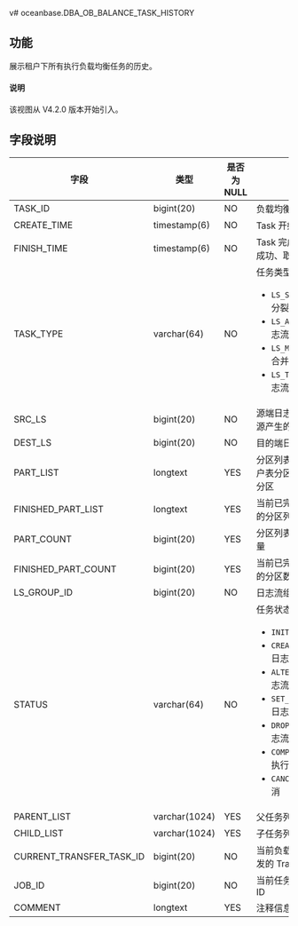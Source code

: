 v# oceanbase.DBA_OB_BALANCE_TASK_HISTORY

## 功能

展示租户下所有执行负载均衡任务的历史。

<main id="notice" type='explain'>
  <h4>说明</h4>
  <p>该视图从 V4.2.0 版本开始引入。</p>
</main>

## 字段说明

| **字段** | **类型** | **是否为 NULL** | **描述** |
| --- | --- | --- | --- |
| TASK_ID | bigint(20) | NO | 负载均衡任务 ID |
| CREATE_TIME | timestamp(6) | NO | Task 开始时间 |
| FINISH_TIME | timestamp(6) | NO | Task 完成时间，包括成功、取消时间 |
| TASK_TYPE | varchar(64) | NO | 任务类型 <ul><li>`LS_SPLIT`：日志流分裂  </li><li>`LS_ALTER`：修改日志流属性 </li><li>`LS_MERGE`：日志流合并 </li><li>`LS_TRANSFER`：日志流 Transfer </li></ul>|  
| SRC_LS | bigint(20) | NO | 源端日志流（从数据源产生的日志数据流） |
| DEST_LS | bigint(20) | NO | 目的端日志流 |
| PART_LIST | longtext | YES | 分区列表，包括：用户表分区和全局索引分区 |
| FINISHED_PART_LIST | longtext | YES | 当前已完成均衡处理的分区列表 |
| PART_COUNT | bigint(20) | YES | 分区列表中分区的数量 |
| FINISHED_PART_COUNT | bigint(20) | YES | 当前已完成均衡处理的分区数量 |
| LS_GROUP_ID | bigint(20) | NO | 日志流组 ID |
| STATUS | varchar(64) | NO | 任务状态 <ul><li>`INIT`：任务创建  </li><li>`CREATE_LS`：创建日志流 </li><li>`ALTER_LS`：修改日志流属性 </li><li>`SET_LS_MERGING`：日志流合并 </li><li>`DROP_LS`：删除日志流 </li><li>`COMPLETED`：任务执行成功 </li><li>`CANCELED`：任务取消 </li></ul>|
| PARENT_LIST | varchar(1024) | YES | 父任务列表 |
| CHILD_LIST | varchar(1024) | YES | 子任务列表 |
| CURRENT_TRANSFER_TASK_ID | bigint(20) | NO | 当前负载均衡任务触发的 Transfer 任务 ID |
| JOB_ID | bigint(20) | NO | 当前任务所属的 Job ID |
| COMMENT | longtext | YES | 注释信息 |
